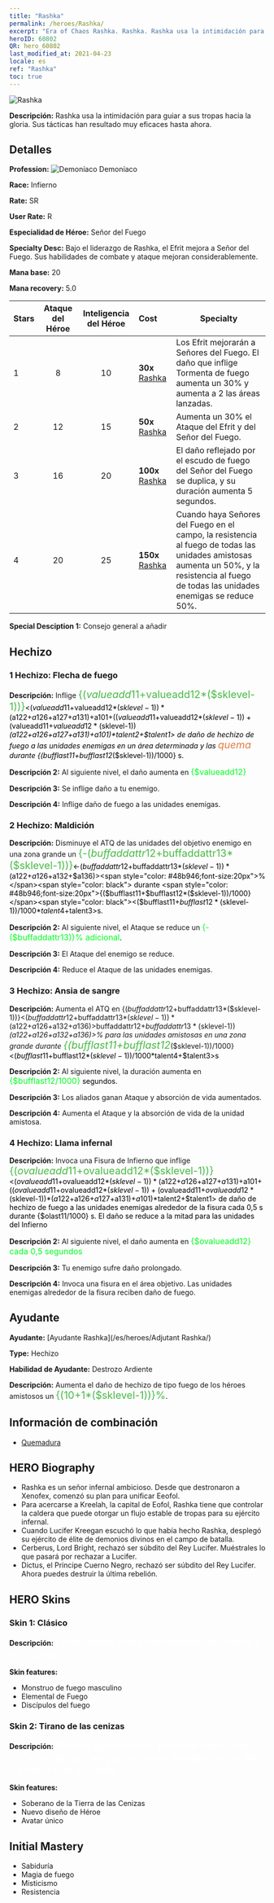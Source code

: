 ```yaml
---
title: "Rashka"
permalink: /heroes/Rashka/
excerpt: "Era of Chaos Rashka. Rashka. Rashka usa la intimidación para guiar a sus tropas hacia la gloria. Sus tácticas han resultado muy eficaces hasta ahora."
heroID: 60802
QR: hero_60802
last_modified_at: 2021-04-23
locale: es
ref: "Rashka"
toc: true
---
```

  ![Rashka](/images/h/h_Rashka.jpg)

 **Descripción:** Rashka usa la intimidación para guiar a sus tropas hacia la gloria. Sus tácticas han resultado muy eficaces hasta ahora.
## Detalles
 **Profession:** ![Demoníaco](/images/h/h_prof_9.png) Demoníaco

 **Race:** Infierno

 **Rate:** SR

 **User Rate:** R

 **Especialidad de Héroe:** Señor del Fuego

 **Specialty Desc:** Bajo el liderazgo de Rashka, el Efrit mejora a Señor del Fuego. Sus habilidades de combate y ataque mejoran considerablemente.

 **Mana base:** 20

 **Mana recovery:** 5.0


  | Stars | Ataque del Héroe | Inteligencia del Héroe | Cost |     Specialty     |
  |---------|:---------------:|:---------------:|:--|--------------------|
  |    1    | 8 | 10 | **30x** [Rashka](/ItemsES/her_384/) | Los Efrit mejorarán a Señores del Fuego. El daño que inflige Tormenta de fuego aumenta un 30% y aumenta a 2 las áreas lanzadas. |
  |    2    | 12 | 15 | **50x** [Rashka](/ItemsES/her_384/) | Aumenta un 30% el Ataque del Efrit y del Señor del Fuego. |
  |    3    | 16 | 20 | **100x** [Rashka](/ItemsES/her_384/) | El daño reflejado por el escudo de fuego del Señor del Fuego se duplica, y su duración aumenta 5 segundos. |
  |    4    | 20 | 25 | **150x** [Rashka](/ItemsES/her_384/) | Cuando haya Señores del Fuego en el campo, la resistencia al fuego de todas las unidades amistosas aumenta un 50%, y la resistencia al fuego de todas las unidades enemigas se reduce 50%. |

 **Special Desciption 1:** Consejo general a añadir

## Hechizo
### 1 Hechizo: Flecha de fuego
 **Descripción:** Inflige <span style="color: #48b946;font-size:20px">{($valueadd11+$valueadd12*($sklevel-1))}</span><span style="color: black"><($valueadd11+$valueadd12*($sklevel-1))*($a122+$a126+$a127+$a131)+$a101+(($valueadd11+$valueadd12*($sklevel-1))+($valueadd11+$valueadd12*($sklevel-1))*($a122+$a126+$a127+$a131)+$a101)*$talent2+$talent1> de daño de hechizo de fuego a las unidades enemigas en un área determinada y las <span style="color: #e07c44;font-size:20px">quema</span><span style="color: black"> durante {($bufflast11+$bufflast12*($sklevel-1))/1000} s.

 **Descripción 2:** Al siguiente nivel, el daño aumenta en <span style="color: #00ff22;font-size:16px">{$valueadd12}</span><span style="color: black">

 **Descripción 3:** Se inflige daño a tu enemigo.

 **Descripción 4:** Inflige daño de fuego a las unidades enemigas.

### 2 Hechizo: Maldición
 **Descripción:** Disminuye el ATQ de las unidades del objetivo enemigo en una zona grande un <span style="color: #48b946;font-size:20px">{-($buffaddattr12+$buffaddattr13*($sklevel-1))}</span><span style="color: black"><-($buffaddattr12+$buffaddattr13*($sklevel-1))*($a122+$a126+$a132+$a136)><span style="color: #48b946;font-size:20px">%</span><span style="color: black"> durante <span style="color: #48b946;font-size:20px">{($bufflast11+$bufflast12*($sklevel-1))/1000}</span><span style="color: black"><($bufflast11+$bufflast12*($sklevel-1))/1000*$talent4+$talent3>s.

 **Descripción 2:** Al siguiente nivel, el Ataque se reduce un <span style="color: #00ff22;font-size:16px">{-($buffaddattr13)}% adicional</span><span style="color: black">.

 **Descripción 3:** El Ataque del enemigo se reduce.

 **Descripción 4:** Reduce el Ataque de las unidades enemigas.

### 3 Hechizo: Ansia de sangre
 **Descripción:** Aumenta el ATQ en {($buffaddattr12+$buffaddattr13*($sklevel-1))}<($buffaddattr12+$buffaddattr13*($sklevel-1))*($a122+$a126+$a132+$a136)>% y la absorción de vida en {($buffaddattr22+$buffaddattr23*($sklevel-1))}<($buffaddattr12+$buffaddattr13*($sklevel-1))*($a122+$a126+$a132+$a136)>% para las unidades amistosas en una zona grande durante <span style="color: #48b946;font-size:20px">{($bufflast11+$bufflast12*($sklevel-1))/1000}</span><span style="color: black"><($bufflast11+$bufflast12*($sklevel-1))/1000*$talent4+$talent3>s

 **Descripción 2:** Al siguiente nivel, la duración aumenta en <span style="color: #00ff22;font-size:16px">{$bufflast12/1000}</span><span style="color: black"> segundos.

 **Descripción 3:** Los aliados ganan Ataque y absorción de vida aumentados.

 **Descripción 4:** Aumenta el Ataque y la absorción de vida de la unidad amistosa.

### 4 Hechizo: Llama infernal
 **Descripción:** Invoca una Fisura de Infierno que inflige <span style="color: #48b946;font-size:20px">{($ovalueadd11+$ovalueadd12*($sklevel-1))}</span><span style="color: black"><($ovalueadd11+$ovalueadd12*($sklevel-1))*($a122+$a126+$a127+$a131)+$a101+(($ovalueadd11+$ovalueadd12*($sklevel-1))+($ovalueadd11+$ovalueadd12*($sklevel-1))*($a122+$a126+$a127+$a131)+$a101)*$talent2+$talent1> de daño de hechizo de fuego a las unidades enemigas alrededor de la fisura cada 0,5 s durante {$olast11/1000} s. El daño se reduce a la mitad para las unidades del Infierno

 **Descripción 2:** Al siguiente nivel, el daño aumenta en <span style="color: #00ff22;font-size:16px">{$ovalueadd12} cada 0,5 segundos</span><span style="color: black">

 **Descripción 3:** Tu enemigo sufre daño prolongado.

 **Descripción 4:** Invoca una fisura en el área objetivo. Las unidades enemigas alrededor de la fisura reciben daño de fuego.


## Ayudante

 **Ayudante:**  [Ayudante Rashka](/es/heroes/Adjutant Rashka/) 

 **Type:**  Hechizo 

 **Habilidad de Ayudante:**  Destrozo Ardiente 

 **Descripción:** Aumenta el daño de hechizo de tipo fuego de los héroes amistosos un <span style="color: #48b946;font-size:20px">{(10+1*($sklevel-1))}%</span><span style="color: black">.

## Información de combinación

* [Quemadura](/es/combination/Quemadura/) 

## HERO Biography
   - Rashka es un señor infernal ambicioso. Desde que destronaron a Xenofex, comenzó su plan para unificar Eeofol.
   - Para acercarse a Kreelah, la capital de Eofol, Rashka tiene que controlar la caldera que puede otorgar un flujo estable de tropas para su ejército infernal.
   - Cuando Lucifer Kreegan escuchó lo que había hecho Rashka, desplegó su ejército de élite de demonios divinos en el campo de batalla.
   - Cerberus, Lord Bright, rechazó ser súbdito del Rey Lucifer. Muéstrales lo que pasará por rechazar a Lucifer.
   - Dictus, el Príncipe Cuerno Negro, rechazó ser súbdito del Rey Lucifer. Ahora puedes destruir la última rebelión.

## HERO Skins
### Skin 1: **Clásico**

 **Descripción:** <span style="color: #ffffff;font-size:20px">Estas llamas han pavimentado mi camino a la victoria. </span>

 **Skin features:** 

   - Monstruo de fuego masculino
   - Elemental de Fuego
   - Discípulos del fuego

### Skin 2: **Tirano de las cenizas**

 **Descripción:** <span style="color: #ffffff;font-size:20px">Rashka gobernó con puño de hierro sobre la Tierra de las Cenizas, el nuevo nombre que le dio a Erathia tras su caída. </span>

 **Skin features:** 

   - Soberano de la Tierra de las Cenizas
   - Nuevo diseño de Héroe
   - Avatar único


## Initial Mastery
   - Sabiduría
   - Magia de fuego
   - Misticismo
   - Resistencia
